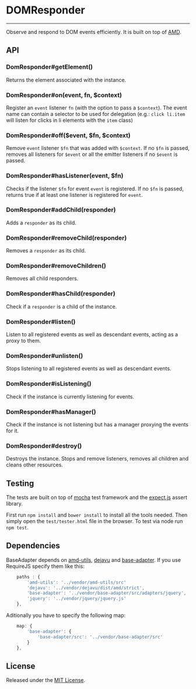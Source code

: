 # DOMResponder #
---

Observe and respond to DOM events efficiently.
It is built on top of [AMD](https://github.com/amdjs/amdjs-api/wiki/AMD).



## API ##

### DomResponder#getElement() ###

Returns the element associated with the instance.


### DomResponder#on(event, fn, $context) ###

Register an `event` listener `fn` (with the option to pass a `$context`).
The event name can contain a selector to be used for delegation (e.g.: `click li.item` will listen for clicks in li elements with the `item` class)


### DomResponder#off($event, $fn, $context) ###

Remove `event` listener `$fn` that was added with `$context`.
If no `$fn` is passed, removes all listeners for `$event` or all the emitter listeners if no `$event` is passed.


### DomResponder#hasListener(event, $fn) ###

Checks if the listener `$fn` for event `event` is registered.
If no `$fn` is passed, returns true if at least one listener is registered for `event`.


### DomResponder#addChild(responder) ###

Adds a `responder` as its child.


### DomResponder#removeChild(responder) ###

Removes a `responder` as its child.


### DomResponder#removeChildren() ###

Removes all child responders.


### DomResponder#hasChild(responder) ###

Check if a `responder` is a child of the instance.


### DomResponder#listen() ###

Listen to all registered events as well as descendant events, acting as a proxy to them.


### DomResponder#unlisten() ###

Stops listening to all registered events as well as descendant events.


### DomResponder#isListening() ###

Check if the instance is currently listening for events.


### DomResponder#hasManager() ###

Check if the instance is not listening but has a manager proxying the events for it.

### DomResponder#destroy() ###

Destroys the instance.
Stops and remove listeners, removes all children and cleans other resources.



## Testing ##

The tests are built on top of [mocha](http://visionmedia.github.com/mocha/) test framework and the [expect.js](https://github.com/LearnBoost/expect.js) assert library.

First run `npm install` and `bower install` to install all the tools needed.
Then simply open the `test/tester.html` file in the browser.
To test via node run `npm test`.


## Dependencies ##

BaseAdapter depends on [amd-utils](https://github.com/millermedeiros/amd-utils), [dejavu](https://github.com/IndigoUnited/dejavu) and [base-adapter](https://github.com/IndigoUnited/base-adapter).
If you use RequireJS specify them like this:

```js
    paths : {
        'amd-utils': '../vendor/amd-utils/src'
        'dejavu': '../vendor/dejavu/dist/amd/strict',                  // use the loose version in production
        'base-adapter': '../vendor/base-adapter/src/adapters/jquery',  // use one of the available adapters
        'jquery': '../vendor/jquery/jquery.js'                         // use one of the base libraries
    },
```

Aditionally you have to specify the following map:

```js
    map: {
        'base-adapter': {
            'base-adapter/src': '../vendor/base-adapter/src'
        }
    },
```



## License ##

Released under the [MIT License](http://www.opensource.org/licenses/mit-license.php).